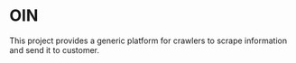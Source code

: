 # OIN

This project provides a generic platform for crawlers to scrape information and send it to customer.
